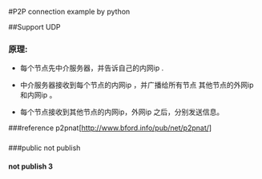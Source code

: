 #P2P connection example by python

##Support UDP


### 原理:  
- 每个节点先中介服务器，并告诉自己的内网ip .  

- 中介服务器接收到每个节点的内网ip ，并广播给所有节点 其他节点的外网ip 和内网ip 。

- 每个节点接收到其他节点的内网ip，外网ip 之后，分别发送信息。

###reference
p2pnat[http://www.bford.info/pub/net/p2pnat/]
    
      
####
###
####

###public not publish
#### not publish 3
